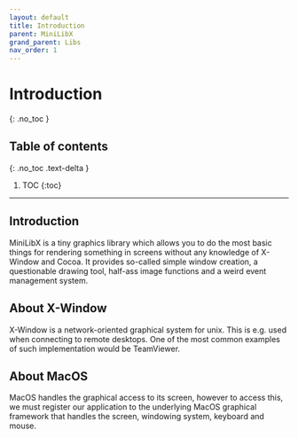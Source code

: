 ```yaml
---
layout: default
title: Introduction
parent: MiniLibX
grand_parent: Libs
nav_order: 1
---
```


# Introduction
{: .no_toc }

## Table of contents
{: .no_toc .text-delta }

1. TOC
{:toc}

---

## Introduction

MiniLibX is a tiny graphics library which allows you to do the most basic
things for rendering something in screens without any knowledge of X-Window and
Cocoa. It provides so-called simple window creation, a questionable drawing
tool, half-ass image functions and a weird event management system.

## About X-Window

X-Window is a network-oriented graphical system for unix. This is e.g. used when
connecting to remote desktops. One of the most common examples of such
implementation would be TeamViewer.

## About MacOS

MacOS handles the graphical access to its screen, however to access this, we
must register our application to the underlying MacOS graphical framework that
handles the screen, windowing system, keyboard and mouse.
